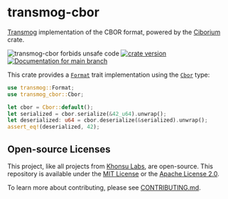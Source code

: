 # transmog-cbor

[Transmog](https://github.com/khonsulabs/transmog) implementation of the CBOR format, powered by the [Ciborium](https://github.com/enarx/ciborium) crate.

![transmog-cbor forbids unsafe code](https://img.shields.io/badge/unsafe-forbid-success)
[![crate version](https://img.shields.io/crates/v/transmog-cbor.svg)](https://crates.io/crates/transmog-cbor)
[![Documentation for `main` branch](https://img.shields.io/badge/docs-main-informational)](https://khonsulabs.github.io/transmog/main/transmog_cbor/)

This crate provides a [`Format`][format] trait implementation using the [`Cbor`][cbor-type] type:

```rust
use transmog::Format;
use transmog_cbor::Cbor;

let cbor = Cbor::default();
let serialized = cbor.serialize(&42_u64).unwrap();
let deserialized: u64 = cbor.deserialize(&serialized).unwrap();
assert_eq!(deserialized, 42);
```

[format]: https://khonsulabs.github.io/transmog/main/transmog/trait.Format.html
[cbor-type]: https://khonsulabs.github.io/transmog/main/transmog_cbor/struct.Cbor.html
[transmog-async]: https://crates.io/crates/transmog-async
[transmog-bincode]: https://crates.io/crates/transmog-bincode
[transmog-cbor]: https://crates.io/crates/transmog-cbor
[transmog-pot]: https://crates.io/crates/transmog-pot
[transmog-versions]: https://crates.io/crates/transmog-versions

## Open-source Licenses

This project, like all projects from [Khonsu Labs](https://khonsulabs.com/), are
open-source. This repository is available under the [MIT License](./LICENSE-MIT)
or the [Apache License 2.0](./LICENSE-APACHE).

To learn more about contributing, please see [CONTRIBUTING.md](./CONTRIBUTING.md).
